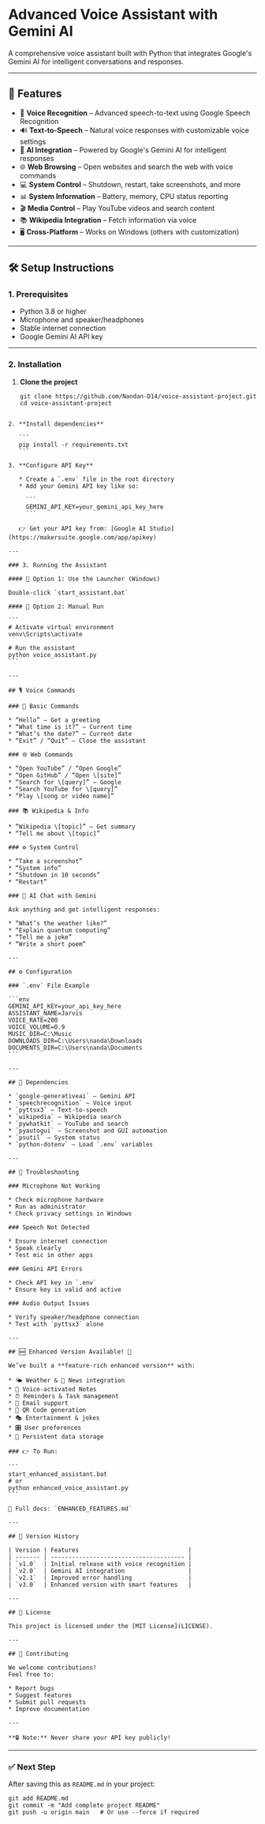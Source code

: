 
# Advanced Voice Assistant with Gemini AI

A comprehensive voice assistant built with Python that integrates Google's Gemini AI for intelligent conversations and responses.

---

## 🚀 Features

- 🎤 **Voice Recognition** – Advanced speech-to-text using Google Speech Recognition  
- 🔊 **Text-to-Speech** – Natural voice responses with customizable voice settings  
- 🧠 **AI Integration** – Powered by Google's Gemini AI for intelligent responses  
- 🌐 **Web Browsing** – Open websites and search the web with voice commands  
- 💻 **System Control** – Shutdown, restart, take screenshots, and more  
- 📊 **System Information** – Battery, memory, CPU status reporting  
- 🎬 **Media Control** – Play YouTube videos and search content  
- 📚 **Wikipedia Integration** – Fetch information via voice  
- 🖥️ **Cross-Platform** – Works on Windows (others with customization)

---

## 🛠️ Setup Instructions

### 1. Prerequisites

- Python 3.8 or higher
- Microphone and speaker/headphones
- Stable internet connection
- Google Gemini AI API key

---

### 2. Installation

1. **Clone the project**  
   ```
   git clone https://github.com/Nandan-D14/voice-assistant-project.git
   cd voice-assistant-project
````

2. **Install dependencies**

   ```
   pip install -r requirements.txt
   ```

3. **Configure API Key**

   * Create a `.env` file in the root directory
   * Add your Gemini API key like so:

     ```
     GEMINI_API_KEY=your_gemini_api_key_here
     ```

   👉 Get your API key from: [Google AI Studio](https://makersuite.google.com/app/apikey)

---

### 3. Running the Assistant

#### 🔹 Option 1: Use the Launcher (Windows)

Double-click `start_assistant.bat`

#### 🔹 Option 2: Manual Run

```
# Activate virtual environment
venv\Scripts\activate

# Run the assistant
python voice_assistant.py
```

---

## 🎙️ Voice Commands

### 📌 Basic Commands

* “Hello” – Get a greeting
* “What time is it?” – Current time
* “What’s the date?” – Current date
* “Exit” / “Quit” – Close the assistant

### 🌐 Web Commands

* “Open YouTube” / “Open Google”
* “Open GitHub” / “Open \[site]”
* “Search for \[query]” – Google
* “Search YouTube for \[query]”
* “Play \[song or video name]”

### 📚 Wikipedia & Info

* “Wikipedia \[topic]” – Get summary
* “Tell me about \[topic]”

### ⚙️ System Control

* “Take a screenshot”
* “System info”
* “Shutdown in 10 seconds”
* “Restart”

### 🤖 AI Chat with Gemini

Ask anything and get intelligent responses:

* “What’s the weather like?”
* “Explain quantum computing”
* “Tell me a joke”
* “Write a short poem”

---

## ⚙️ Configuration

### `.env` File Example

```env
GEMINI_API_KEY=your_api_key_here
ASSISTANT_NAME=Jarvis
VOICE_RATE=200
VOICE_VOLUME=0.9
MUSIC_DIR=C:\Music
DOWNLOADS_DIR=C:\Users\nanda\Downloads
DOCUMENTS_DIR=C:\Users\nanda\Documents
```

---

## 🧩 Dependencies

* `google-generativeai` – Gemini API
* `speechrecognition` – Voice input
* `pyttsx3` – Text-to-speech
* `wikipedia` – Wikipedia search
* `pywhatkit` – YouTube and search
* `pyautogui` – Screenshot and GUI automation
* `psutil` – System status
* `python-dotenv` – Load `.env` variables

---

## 🧰 Troubleshooting

### Microphone Not Working

* Check microphone hardware
* Run as administrator
* Check privacy settings in Windows

### Speech Not Detected

* Ensure internet connection
* Speak clearly
* Test mic in other apps

### Gemini API Errors

* Check API key in `.env`
* Ensure key is valid and active

### Audio Output Issues

* Verify speaker/headphone connection
* Test with `pyttsx3` alone

---

## 🆕 Enhanced Version Available! 🚀

We’ve built a **feature-rich enhanced version** with:

* 🌤️ Weather & 📰 News integration
* 📝 Voice-activated Notes
* ⏰ Reminders & Task management
* 📧 Email support
* 🔗 QR Code generation
* 🎭 Entertainment & jokes
* 🎛️ User preferences
* 💾 Persistent data storage

### 👉 To Run:

```
start_enhanced_assistant.bat
# or
python enhanced_voice_assistant.py
```

📖 Full docs: `ENHANCED_FEATURES.md`

---

## 📜 Version History

| Version | Features                               |
| ------- | -------------------------------------- |
| `v1.0`  | Initial release with voice recognition |
| `v2.0`  | Gemini AI integration                  |
| `v2.1`  | Improved error handling                |
| `v3.0`  | Enhanced version with smart features   |

---

## 📄 License

This project is licensed under the [MIT License](LICENSE).

---

## 🤝 Contributing

We welcome contributions!
Feel free to:

* Report bugs
* Suggest features
* Submit pull requests
* Improve documentation

---

**🔒 Note:** Never share your API key publicly!

````

---

### ✅ Next Step

After saving this as `README.md` in your project:

```
git add README.md
git commit -m "Add complete project README"
git push -u origin main   # Or use --force if required
````
